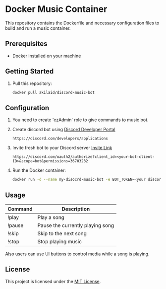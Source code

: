 # Docker Music Container

This repository contains the Dockerfile and necessary configuration files to build and run a music container.

## Prerequisites

- Docker installed on your machine

## Getting Started

1. Pull this repository:

    ```bash
    docker pull akilaid/discord-music-bot
    ```
## Configuration

1. You need to create 'ezAdmin' role to give commands to music bot.
2. Create discord bot using [Discord Developer Portal](https://discord.com/developers/applications)
    ```
    https://discord.com/developers/applications
    ```
3. Invite fresh bot to your Discord server [Invite Link](https://discord.com/oauth2/authorize?client_id=<your-bot-client-ID>&scope=bot&permissions=36703232)
    ```
    https://discord.com/oauth2/authorize?client_id=<your-bot-client-ID>&scope=bot&permissions=36703232
    ```


2. Run the Docker container:

    ```bash
    docker run -d --name my-disocrd-music-bot -e BOT_TOKEN=<your discord bot token> akilaid/discord-music-bot
    ```

## Usage

| Command | Description |
|---------|-------------|
| !play <youtube url>   | Play a song  |
| !pause  | Pause the currently playing song |
| !skip   | Skip to the next song |
| !stop   | Stop playing music |

Also users can use UI buttons to control media while a song is playing.


## License

This project is licensed under the [MIT License](LICENSE).